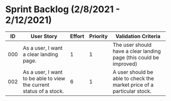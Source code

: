 # Sprint Backlog (2/8/2021 - 2/12/2021)

| ID  | User Story                                                          | Effort | Priority | Validation Criteria                                                    |
| --- | ------------------------------------------------------------------- | ------ | -------- | ---------------------------------------------------------------------- |
| 000 | As a user, I want a clear landing page.                             | 1      | 1        | The user should have a clear landing page (this could be improved)     |
| 002 | As a user, I want to be able to view the current status of a stock. | 6      | 1        | A user should be able to check the market price of a particular stock. |

